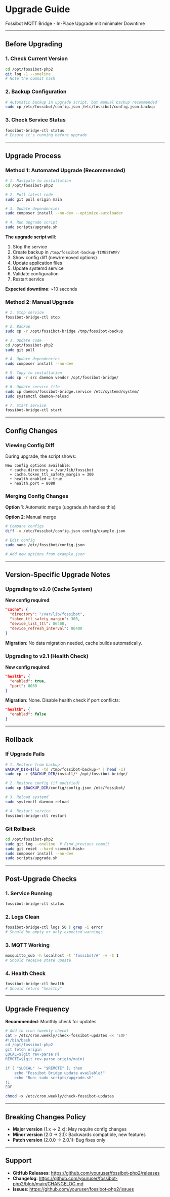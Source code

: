 # Upgrade Guide

Fossibot MQTT Bridge - In-Place Upgrade mit minimaler Downtime

---

## Before Upgrading

### 1. Check Current Version

```bash
cd /opt/fossibot-php2
git log -1 --oneline
# Note the commit hash
```

### 2. Backup Configuration

```bash
# Automatic backup in upgrade script, but manual backup recommended
sudo cp /etc/fossibot/config.json /etc/fossibot/config.json.backup
```

### 3. Check Service Status

```bash
fossibot-bridge-ctl status
# Ensure it's running before upgrade
```

---

## Upgrade Process

### Method 1: Automated Upgrade (Recommended)

```bash
# 1. Navigate to installation
cd /opt/fossibot-php2

# 2. Pull latest code
sudo git pull origin main

# 3. Update dependencies
sudo composer install --no-dev --optimize-autoloader

# 4. Run upgrade script
sudo scripts/upgrade.sh
```

**The upgrade script will**:
1. Stop the service
2. Create backup in `/tmp/fossibot-backup-TIMESTAMP/`
3. Show config diff (new/removed options)
4. Update application files
5. Update systemd service
6. Validate configuration
7. Restart service

**Expected downtime**: ~10 seconds

### Method 2: Manual Upgrade

```bash
# 1. Stop service
fossibot-bridge-ctl stop

# 2. Backup
sudo cp -r /opt/fossibot-bridge /tmp/fossibot-backup

# 3. Update code
cd /opt/fossibot-php2
sudo git pull

# 4. Update dependencies
sudo composer install --no-dev

# 5. Copy to installation
sudo cp -r src daemon vendor /opt/fossibot-bridge/

# 6. Update service file
sudo cp daemon/fossibot-bridge.service /etc/systemd/system/
sudo systemctl daemon-reload

# 7. Start service
fossibot-bridge-ctl start
```

---

## Config Changes

### Viewing Config Diff

During upgrade, the script shows:

```
New config options available:
  + cache.directory = /var/lib/fossibot
  + cache.token_ttl_safety_margin = 300
  + health.enabled = true
  + health.port = 8080
```

### Merging Config Changes

**Option 1**: Automatic merge (upgrade.sh handles this)

**Option 2**: Manual merge
```bash
# Compare configs
diff -u /etc/fossibot/config.json config/example.json

# Edit config
sudo nano /etc/fossibot/config.json

# Add new options from example.json
```

---

## Version-Specific Upgrade Notes

### Upgrading to v2.0 (Cache System)

**New config required**:
```json
"cache": {
  "directory": "/var/lib/fossibot",
  "token_ttl_safety_margin": 300,
  "device_list_ttl": 86400,
  "device_refresh_interval": 86400
}
```

**Migration**: No data migration needed, cache builds automatically.

### Upgrading to v2.1 (Health Check)

**New config required**:
```json
"health": {
  "enabled": true,
  "port": 8080
}
```

**Migration**: None. Disable health check if port conflicts:
```json
"health": {
  "enabled": false
}
```

---

## Rollback

### If Upgrade Fails

```bash
# 1. Restore from backup
BACKUP_DIR=$(ls -td /tmp/fossibot-backup-* | head -1)
sudo cp -r $BACKUP_DIR/install/* /opt/fossibot-bridge/

# 2. Restore config (if modified)
sudo cp $BACKUP_DIR/config/config.json /etc/fossibot/

# 3. Reload systemd
sudo systemctl daemon-reload

# 4. Restart service
fossibot-bridge-ctl restart
```

### Git Rollback

```bash
cd /opt/fossibot-php2
sudo git log --oneline  # Find previous commit
sudo git reset --hard <commit-hash>
sudo composer install --no-dev
sudo scripts/upgrade.sh
```

---

## Post-Upgrade Checks

### 1. Service Running

```bash
fossibot-bridge-ctl status
```

### 2. Logs Clean

```bash
fossibot-bridge-ctl logs 50 | grep -i error
# Should be empty or only expected warnings
```

### 3. MQTT Working

```bash
mosquitto_sub -h localhost -t 'fossibot/#' -v -C 1
# Should receive state update
```

### 4. Health Check

```bash
fossibot-bridge-ctl health
# Should return "healthy"
```

---

## Upgrade Frequency

**Recommended**: Monthly check for updates

```bash
# Add to cron (weekly check)
cat > /etc/cron.weekly/check-fossibot-updates << 'EOF'
#!/bin/bash
cd /opt/fossibot-php2
git fetch origin
LOCAL=$(git rev-parse @)
REMOTE=$(git rev-parse origin/main)

if [ "$LOCAL" != "$REMOTE" ]; then
    echo "Fossibot Bridge update available!"
    echo "Run: sudo scripts/upgrade.sh"
fi
EOF

chmod +x /etc/cron.weekly/check-fossibot-updates
```

---

## Breaking Changes Policy

- **Major version** (1.x → 2.x): May require config changes
- **Minor version** (2.0 → 2.1): Backwards compatible, new features
- **Patch version** (2.0.0 → 2.0.1): Bug fixes only

---

## Support

- **GitHub Releases**: https://github.com/youruser/fossibot-php2/releases
- **Changelog**: https://github.com/youruser/fossibot-php2/blob/main/CHANGELOG.md
- **Issues**: https://github.com/youruser/fossibot-php2/issues
